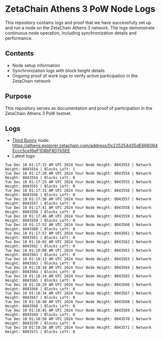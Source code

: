 # ZetaChain Athens 3 PoW Node Logs
This repository contains logs and proof that we have successfully set up and run a node on the ZetaChain Athens 3 network. The logs demonstrate continuous node operation, including synchronization details and performance.

## Contents
- Node setup information
- Synchronization logs with block height details
- Ongoing proof of work logs to verify active participation in the ZetaChain network

## Purpose
This repository serves as documentation and proof of participation in the ZetaChain Athens 3 PoW testnet.

## Logs

- [Third Bunny](https://thirdbunny.xyz/) node: https://athens.explorer.zetachain.com/address/0x225254d35dE666064Eccc5ce16eF1D8bF8D7b5EE
- Latest logs:
```
Tue Dec 10 01:17:15 AM UTC 2024 Your Node Height: 8043553 | Network Height: 8043554 | Blocks Left: 1
Tue Dec 10 01:17:20 AM UTC 2024 Your Node Height: 8043554 | Network Height: 8043554 | Blocks Left: 0
Tue Dec 10 01:17:25 AM UTC 2024 Your Node Height: 8043555 | Network Height: 8043555 | Blocks Left: 0
Tue Dec 10 01:17:31 AM UTC 2024 Your Node Height: 8043556 | Network Height: 8043556 | Blocks Left: 0
Tue Dec 10 01:17:36 AM UTC 2024 Your Node Height: 8043557 | Network Height: 8043557 | Blocks Left: 0
Tue Dec 10 01:17:41 AM UTC 2024 Your Node Height: 8043558 | Network Height: 8043558 | Blocks Left: 0
Tue Dec 10 01:17:46 AM UTC 2024 Your Node Height: 8043559 | Network Height: 8043559 | Blocks Left: 0
Tue Dec 10 01:17:52 AM UTC 2024 Your Node Height: 8043560 | Network Height: 8043560 | Blocks Left: 0
Tue Dec 10 01:17:57 AM UTC 2024 Your Node Height: 8043561 | Network Height: 8043561 | Blocks Left: 0
Tue Dec 10 01:18:02 AM UTC 2024 Your Node Height: 8043562 | Network Height: 8043562 | Blocks Left: 0
Tue Dec 10 01:18:08 AM UTC 2024 Your Node Height: 8043563 | Network Height: 8043563 | Blocks Left: 0
Tue Dec 10 01:18:13 AM UTC 2024 Your Node Height: 8043563 | Network Height: 8043563 | Blocks Left: 0
Tue Dec 10 01:18:18 AM UTC 2024 Your Node Height: 8043564 | Network Height: 8043564 | Blocks Left: 0
Tue Dec 10 01:18:24 AM UTC 2024 Your Node Height: 8043565 | Network Height: 8043565 | Blocks Left: 0
Tue Dec 10 01:18:29 AM UTC 2024 Your Node Height: 8043566 | Network Height: 8043566 | Blocks Left: 0
Tue Dec 10 01:18:34 AM UTC 2024 Your Node Height: 8043567 | Network Height: 8043567 | Blocks Left: 0
Tue Dec 10 01:18:40 AM UTC 2024 Your Node Height: 8043568 | Network Height: 8043568 | Blocks Left: 0
Tue Dec 10 01:18:45 AM UTC 2024 Your Node Height: 8043569 | Network Height: 8043569 | Blocks Left: 0
Tue Dec 10 01:18:50 AM UTC 2024 Your Node Height: 8043570 | Network Height: 8043570 | Blocks Left: 0
Tue Dec 10 01:18:56 AM UTC 2024 Your Node Height: 8043571 | Network Height: 8043571 | Blocks Left: 0
```
